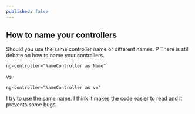 ```yaml
---
published: false
---
```

## How to name your controllers

Should you use the same controller name or different names. P
There is still debate on how to name your controllers.

	ng-controller="NameController as Name"`
vs

	ng-controller="NameController as vm"
    
    
I try to use the same name. I think it makes the code easier to read and it prevents some bugs.
